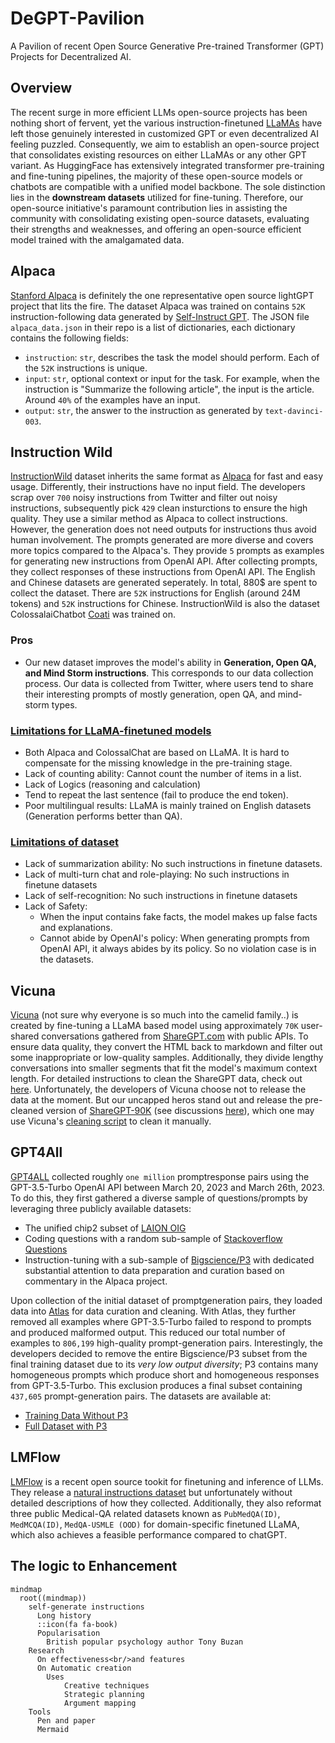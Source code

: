 # DeGPT-Pavilion
A Pavilion of recent Open Source Generative Pre-trained Transformer (GPT) Projects for Decentralized AI.


## Overview
The recent surge in more efficient LLMs open-source projects has been nothing short of fervent, yet the various instruction-finetuned [LLaMAs](https://arxiv.org/abs/2302.13971v1) have left those genuinely interested in customized GPT or even decentralized AI feeling puzzled. Consequently, we aim to establish an open-source project that consolidates existing resources on either LLaMAs or any other GPT variant. As HuggingFace has extensively integrated transformer pre-training and fine-tuning pipelines, the majority of these open-source models or chatbots are compatible with a unified model backbone. The sole distinction lies in the **downstream datasets** utilized for fine-tuning. Therefore, our open-source initiative's paramount contribution lies in assisting the community with consolidating existing open-source datasets, evaluating their strengths and weaknesses, and offering an open-source efficient model trained with the amalgamated data.


## Alpaca
[Stanford Alpaca](https://github.com/tatsu-lab/stanford_alpaca) is definitely the one representative open source lightGPT project that lits the fire. The dataset Alpaca was trained on contains `52K` instruction-following data generated by [Self-Instruct GPT](https://github.com/yizhongw/self-instruct). The JSON file `alpaca_data.json` in their repo is a list of dictionaries, each dictionary contains the following fields:

- `instruction`: `str`, describes the task the model should perform. Each of the `52K` instructions is unique.
- `input`: `str`, optional context or input for the task. For example, when the instruction is "Summarize the following article", the input is the article. Around `40%` of the examples have an input.
- `output`: `str`, the answer to the instruction as generated by `text-davinci-003`.


## Instruction Wild
[InstructionWild](https://github.com/XueFuzhao/InstructionWild) dataset inherits the same format as [Alpaca](https://github.com/tatsu-lab/stanford_alpaca) for fast and easy usage. Differently, their instructions have no input field. The developers scrap over `700` noisy instructions from Twitter and filter out noisy instructions, subsequently pick `429` clean insturctions to ensure the high quality. They use a similar method as Alpaca to collect instructions. However, the generation does not need outputs for instructions thus avoid human involvement. The prompts generated are more diverse and covers more topics compared to the Alpaca's. They provide `5` prompts as examples for generating new instructions from OpenAI API. After collecting prompts, they collect responses of these instructions from OpenAI API. The English and Chinese datasets are generated seperately. In total, 880$ are spent to collect the dataset. There are `52K` instructions for English (around 24M tokens) and `52K` instructions for Chinese. InstructionWild is also the dataset ColossalaiChatbot [Coati](https://github.com/hpcaitech/ColossalAI/tree/main/applications/Chat) was trained on.

### Pros

- Our new dataset improves the model's ability in  **Generation, Open QA, and Mind Storm instructions**. This corresponds to our data collection process. Our data is collected from Twitter, where users tend to share their interesting prompts of mostly generation, open QA, and mind-storm types.

### [Limitations for LLaMA-finetuned models](https://github.com/XueFuzhao/InstructionWild#limitations-for-llama-finetuned-models)

- Both Alpaca and ColossalChat are based on LLaMA. It is hard to compensate for the missing knowledge in the pre-training stage.
- Lack of counting ability: Cannot count the number of items in a list.
- Lack of Logics (reasoning and calculation)
- Tend to repeat the last sentence (fail to produce the end token).
- Poor multilingual results: LLaMA is mainly trained on English datasets (Generation performs better than QA).

### [Limitations of dataset](https://github.com/XueFuzhao/InstructionWild#limitations-of-dataset)

- Lack of summarization ability: No such instructions in finetune datasets.
- Lack of multi-turn chat and role-playing: No such instructions in finetune datasets
- Lack of self-recognition: No such instructions in finetune datasets
- Lack of Safety:
    - When the input contains fake facts, the model makes up false facts and explanations.
    - Cannot abide by OpenAI's policy: When generating prompts from OpenAI API, it always abides by its policy. So no violation case is in the datasets.


## Vicuna
[Vicuna](https://github.com/lm-sys/FastChat) (not sure why everyone is so much into the camelid family..) is created by fine-tuning a LLaMA based model using approximately `70K` user-shared conversations gathered from [ShareGPT.com](https://sharegpt.com/) with public APIs. To ensure data quality, they convert the HTML back to markdown and filter out some inappropriate or low-quality samples. Additionally, they divide lengthy conversations into smaller segments that fit the model's maximum context length. For detailed instructions to clean the ShareGPT data, check out [here](https://github.com/lm-sys/FastChat/blob/main/docs/commands/data_cleaning.md). Unfortunately, the developers of Vicuna choose not to release the data at the moment. But our uncapped heros stand out and release the pre-cleaned version of [ShareGPT-90K](https://huggingface.co/datasets/anon8231489123/ShareGPT_Vicuna_unfiltered) (see discussions [here](https://github.com/lm-sys/FastChat/issues/90#issuecomment-1493250773)), which one may use Vicuna's [cleaning script](https://github.com/lm-sys/FastChat/blob/main/docs/commands/data_cleaning.md) to clean it manually.


## GPT4All
[GPT4ALL](https://github.com/nomic-ai/gpt4all) collected roughly `one million` promptresponse pairs using the GPT-3.5-Turbo OpenAI API between March 20, 2023 and March 26th, 2023. To do this, they first gathered a diverse sample of questions/prompts by leveraging three publicly available datasets:
- The unified chip2 subset of [LAION OIG](https://huggingface.co/datasets/laion/OIG)
- Coding questions with a random sub-sample of [Stackoverflow Questions](https://huggingface.co/datasets/pacovaldez/stackoverflow-questions)
- Instruction-tuning with a sub-sample of [Bigscience/P3](https://huggingface.co/bigscience/bloomz-p3) with dedicated substantial attention to data preparation and curation based on commentary in the Alpaca project. 

Upon collection of the initial dataset of promptgeneration pairs, they loaded data into [Atlas](https://atlas.nomic.ai/map/gpt4all_data_clean_without_p3) for data curation and cleaning. With Atlas, they further removed all examples where GPT-3.5-Turbo failed to respond to prompts and produced malformed output. This reduced our total number of examples to `806,199` high-quality prompt-generation pairs. Interestingly, the developers decided to remove the entire Bigscience/P3 subset from the final training dataset due to its *very low output diversity*; P3 contains many homogeneous prompts which produce short and homogeneous responses from GPT-3.5-Turbo. This exclusion produces a final subset containing `437,605` prompt-generation pairs. The datasets are available at:
- [Training Data Without P3](https://huggingface.co/datasets/nomic-ai/gpt4all_prompt_generations)
- [Full Dataset with P3](https://huggingface.co/datasets/nomic-ai/gpt4all_prompt_generations_with_p3)


## LMFlow
[LMFlow](https://github.com/OptimalScale/LMFlow/tree/main) is a recent open source tookit for finetuning and inference of LLMs. They release a [natural instructions dataset](https://github.com/OptimalScale/LMFlow/blob/main/data/download.sh) but unfortunately without detailed descriptions of how they collected. Additionally, they also reformat three public Medical-QA related datasets known as `PubMedQA(ID)`, `MedMCQA(ID)`, `MedQA-USMLE (OOD)` for domain-specific finetuned LLaMA, which also achieves a feasible performance compared to chatGPT.


## The logic to Enhancement
```mermaid
mindmap
  root((mindmap))
    self-generate instructions
      Long history
      ::icon(fa fa-book)
      Popularisation
        British popular psychology author Tony Buzan
    Research
      On effectiveness<br/>and features
      On Automatic creation
        Uses
            Creative techniques
            Strategic planning
            Argument mapping
    Tools
      Pen and paper
      Mermaid


```
